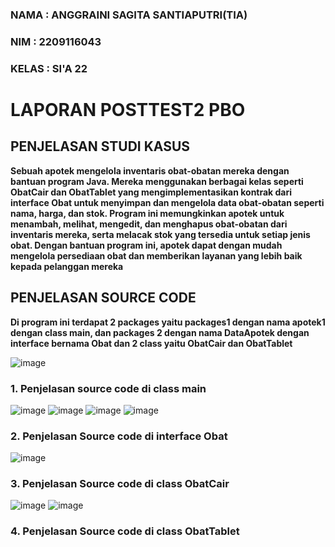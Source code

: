 ### NAMA  : ANGGRAINI SAGITA SANTIAPUTRI(TIA)
### NIM   : 2209116043
### KELAS : SI'A 22

# LAPORAN POSTTEST2 PBO
## PENJELASAN STUDI KASUS
**Sebuah apotek mengelola inventaris obat-obatan mereka dengan bantuan program Java. Mereka menggunakan berbagai kelas seperti ObatCair dan ObatTablet yang mengimplementasikan kontrak dari interface Obat untuk menyimpan dan mengelola data obat-obatan seperti nama, harga, dan stok. Program ini memungkinkan apotek untuk menambah, melihat, mengedit, dan menghapus obat-obatan dari inventaris mereka, serta melacak stok yang tersedia untuk setiap jenis obat. Dengan bantuan program ini, apotek dapat dengan mudah mengelola persediaan obat dan memberikan layanan yang lebih baik kepada pelanggan mereka**
## PENJELASAN SOURCE CODE 
**Di program ini terdapat 2 packages yaitu packages1 dengan nama apotek1 dengan class main, 
dan packages 2 dengan nama DataApotek dengan interface bernama Obat dan 2 class yaitu ObatCair dan ObatTablet**

![image](https://github.com/asantiap/posttest2-pbo/assets/121863819/22e6a2c1-3297-4537-9d89-0ecde0269868)
### 1. Penjelasan source code di class main
![image](https://github.com/asantiap/posttest2-pbo/assets/121863819/9b93df3f-b51b-46d6-baa9-29a99f9c71d1)
![image](https://github.com/asantiap/posttest2-pbo/assets/121863819/a7ca63c3-34ca-4350-af94-2d0cee0ac9b0)
![image](https://github.com/asantiap/posttest2-pbo/assets/121863819/5105aa68-695b-45af-8ba1-03d8b3b4bf06)
![image](https://github.com/asantiap/posttest2-pbo/assets/121863819/f07ffad9-86ff-4cf9-8cac-adf4b551ef9f)

### 2. Penjelasan Source code di interface Obat
![image](https://github.com/asantiap/posttest2-pbo/assets/121863819/309bea4b-f64b-42e0-8b3d-9e66e374cc16)

### 3. Penjelasan Source code di class ObatCair
![image](https://github.com/asantiap/posttest2-pbo/assets/121863819/cda8c0af-315b-4993-8c23-70ae2e0c4e3a)
![image](https://github.com/asantiap/posttest2-pbo/assets/121863819/8690aad6-ee79-4aa6-9ac7-d0783296ea22)

### 4. Penjelasan Source code di class ObatTablet

